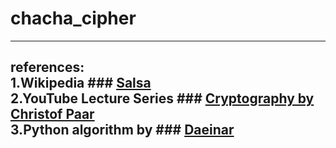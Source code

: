 
# chacha_cipher
***


references: <br />
1.Wikipedia ### [Salsa](https://en.wikipedia.org/wiki/Salsa20)  <br />
2.YouTube Lecture Series ### [Cryptography by Christof Paar](https://www.youtube.com/channel/UC1usFRN4LCMcfIV7UjHNuQg)   <br />
3.Python algorithm by ### [Daeinar](https://github.com/Daeinar/salsa20/blob/master/salsa.py)   <br />
---
